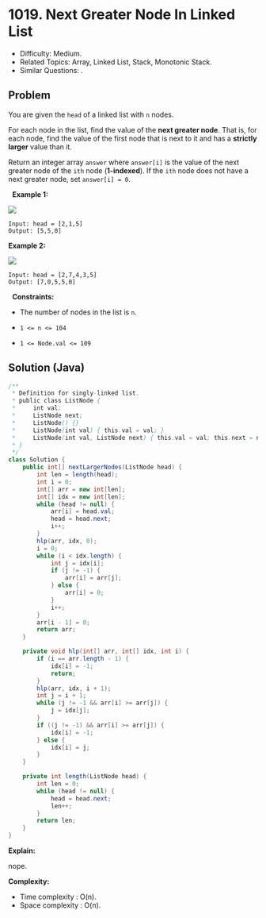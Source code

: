 # 1019. Next Greater Node In Linked List

- Difficulty: Medium.
- Related Topics: Array, Linked List, Stack, Monotonic Stack.
- Similar Questions: .

## Problem

You are given the ```head``` of a linked list with ```n``` nodes.

For each node in the list, find the value of the **next greater node**. That is, for each node, find the value of the first node that is next to it and has a **strictly larger** value than it.

Return an integer array ```answer``` where ```answer[i]``` is the value of the next greater node of the ```ith``` node (**1-indexed**). If the ```ith``` node does not have a next greater node, set ```answer[i] = 0```.

 
**Example 1:**

![](https://assets.leetcode.com/uploads/2021/08/05/linkedlistnext1.jpg)

```
Input: head = [2,1,5]
Output: [5,5,0]
```

**Example 2:**

![](https://assets.leetcode.com/uploads/2021/08/05/linkedlistnext2.jpg)

```
Input: head = [2,7,4,3,5]
Output: [7,0,5,5,0]
```

 
**Constraints:**


	
- The number of nodes in the list is ```n```.
	
- ```1 <= n <= 104```
	
- ```1 <= Node.val <= 109```



## Solution (Java)

```java
/**
 * Definition for singly-linked list.
 * public class ListNode {
 *     int val;
 *     ListNode next;
 *     ListNode() {}
 *     ListNode(int val) { this.val = val; }
 *     ListNode(int val, ListNode next) { this.val = val; this.next = next; }
 * }
 */
class Solution {
    public int[] nextLargerNodes(ListNode head) {
        int len = length(head);
        int i = 0;
        int[] arr = new int[len];
        int[] idx = new int[len];
        while (head != null) {
            arr[i] = head.val;
            head = head.next;
            i++;
        }
        hlp(arr, idx, 0);
        i = 0;
        while (i < idx.length) {
            int j = idx[i];
            if (j != -1) {
                arr[i] = arr[j];
            } else {
                arr[i] = 0;
            }
            i++;
        }
        arr[i - 1] = 0;
        return arr;
    }

    private void hlp(int[] arr, int[] idx, int i) {
        if (i == arr.length - 1) {
            idx[i] = -1;
            return;
        }
        hlp(arr, idx, i + 1);
        int j = i + 1;
        while (j != -1 && arr[i] >= arr[j]) {
            j = idx[j];
        }
        if ((j != -1) && arr[i] >= arr[j]) {
            idx[i] = -1;
        } else {
            idx[i] = j;
        }
    }

    private int length(ListNode head) {
        int len = 0;
        while (head != null) {
            head = head.next;
            len++;
        }
        return len;
    }
}
```

**Explain:**

nope.

**Complexity:**

* Time complexity : O(n).
* Space complexity : O(n).

